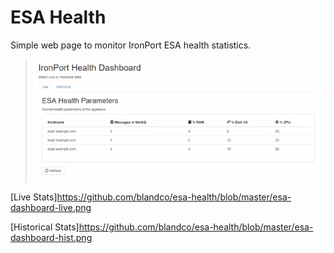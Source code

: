 # ESA Health

Simple web page to monitor IronPort ESA health statistics.

> ![Screenshot](https://github.com/blandco/esa-health/blob/master/esa-dashboard-gif.gif)

[Live Stats]https://github.com/blandco/esa-health/blob/master/esa-dashboard-live.png

[Historical Stats]https://github.com/blandco/esa-health/blob/master/esa-dashboard-hist.png
